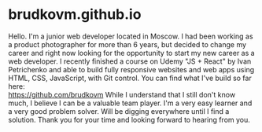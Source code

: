 # brudkovm.github.io
Hello. 
I'm a junior web developer located in Moscow. I had been working as a product photographer for more than 6 years, but decided to change my career and right now looking for the opportunity to start my new career as a web developer. I recently finished a course on Udemy "JS  + React" by Ivan Petrichenko and able to build fully responsive websites and web apps using HTML, CSS, JavaScript, with Git control. You can find what I've build so far here:  
https://github.com/brudkovm
While I understand that I still don't know much, I believe I can be a valuable team player. I'm a very easy learner and a very good problem solver.  Will be digging everywhere until I find a solution.
Thank you for your time and looking forward to hearing from you. 
